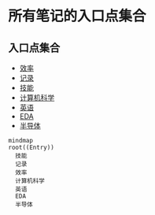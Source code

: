 # 所有笔记的入口点集合

## 入口点集合

* [效率](efficient/efficient_entry.md)
* [记录](record/record_entry.md)
* [技能](skill/skill_entry.md)
* [计算机科学](cs/cs_entry.md)
* [英语](eng/eng_entry.md)
* [EDA](eda/eda_entry.md)
* [半导体](ic/ic_entry.md)

```mermaid
mindmap
root((Entry))
  技能
  记录
  效率
  计算机科学
  英语
  EDA
  半导体
```
